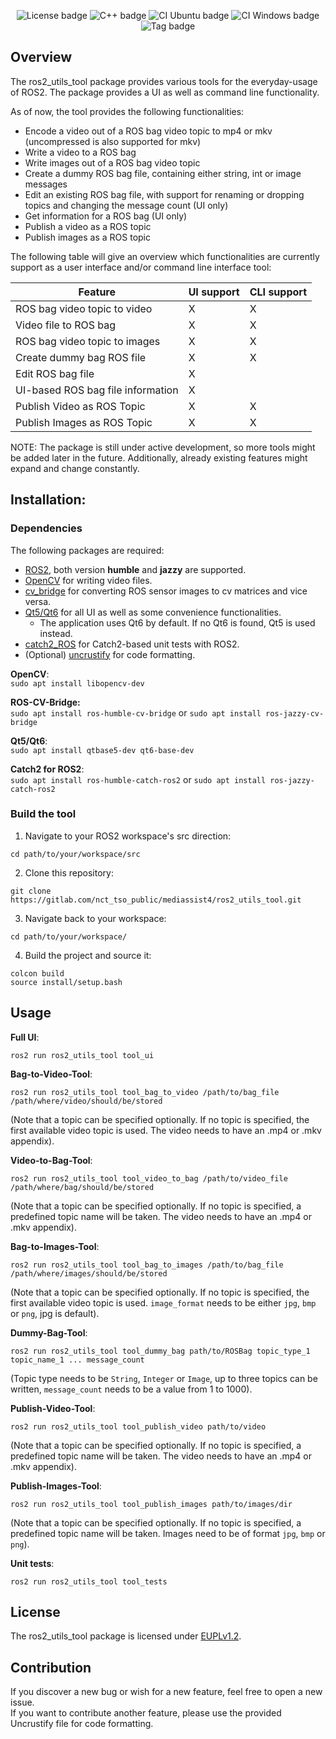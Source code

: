 <div align="center">

   ![License badge](https://img.shields.io/badge/License-EUPLv1.2-blue.svg)
   ![C++ badge](https://img.shields.io/badge/C++-20-blue.svg)
   ![CI Ubuntu badge](https://github.com/MaxFleur/ros2_utils_tool/actions/workflows/humble.yml/badge.svg?event=push)
   ![CI Windows badge](https://github.com/MaxFleur/ros2_utils_tool/actions/workflows/jazzy.yml/badge.svg?event=push)
   ![Tag badge](https://img.shields.io/badge/Release-v0.7.0-blue.svg)

</div>

## Overview

The ros2_utils_tool package provides various tools for the everyday-usage of ROS2. The package provides a UI as well as command line functionality.

As of now, the tool provides the following functionalities:
- Encode a video out of a ROS bag video topic to mp4 or mkv (uncompressed is also supported for mkv)
- Write a video to a ROS bag
- Write images out of a ROS bag video topic
- Create a dummy ROS bag file, containing either string, int or image messages
- Edit an existing ROS bag file, with support for renaming or dropping topics and changing the message count (UI only)
- Get information for a ROS bag (UI only)
- Publish a video as a ROS topic
- Publish images as a ROS topic

The following table will give an overview which functionalities are currently support as a user interface and/or command line interface tool:

| Feature  | UI support | CLI support |
| -------- | ---------- | ----------- |
| ROS bag video topic to video |  X  |  X  |
| Video file to ROS bag |  X  |  X  |
| ROS bag video topic to images |  X  |  X  |
| Create dummy bag ROS file |  X  |  X  |
| Edit ROS bag file |  X  |    |
| UI-based ROS bag file information |  X  |    |
| Publish Video as ROS Topic |  X  |  X  |
| Publish Images as ROS Topic |  X  |  X  |

NOTE: The package is still under active development, so more tools might be added later in the future. Additionally, already existing features might expand and change constantly.

## Installation:

### Dependencies

The following packages are required:
- [ROS2](https://docs.ros.org/en/jazzy/index.html), both version **humble** and **jazzy** are supported.
- [OpenCV](https://opencv.org/) for writing video files.
- [cv_bridge](https://index.ros.org/p/cv_bridge/) for converting ROS sensor images to cv matrices and vice versa.
- [Qt5/Qt6](https://doc.qt.io/) for all UI as well as some convenience functionalities.
    - The application uses Qt6 by default. If no Qt6 is found, Qt5 is used instead.
- [catch2_ROS](https://index.ros.org/p/catch_ros2/) for Catch2-based unit tests with ROS2.
- (Optional) [uncrustify](https://github.com/uncrustify/uncrustify) for code formatting.

**OpenCV**:\
`sudo apt install libopencv-dev`

**ROS-CV-Bridge:**\
`sudo apt install ros-humble-cv-bridge` or `sudo apt install ros-jazzy-cv-bridge`

**Qt5/Qt6**:\
`sudo apt install qtbase5-dev qt6-base-dev`

**Catch2 for ROS2**:\
`sudo apt install ros-humble-catch-ros2` or `sudo apt install ros-jazzy-catch-ros2`

### Build the tool

1. Navigate to your ROS2 workspace's src direction:
```
cd path/to/your/workspace/src
```

2. Clone this repository:
```
git clone https://gitlab.com/nct_tso_public/mediassist4/ros2_utils_tool.git
```

3. Navigate back to your workspace:
```
cd path/to/your/workspace/
```

4. Build the project and source it:
```
colcon build
source install/setup.bash
```

## Usage

**Full UI**:
```
ros2 run ros2_utils_tool tool_ui
```

**Bag-to-Video-Tool**:
```
ros2 run ros2_utils_tool tool_bag_to_video /path/to/bag_file /path/where/video/should/be/stored
```
(Note that a topic can be specified optionally. If no topic is specified, the first available video topic is used. The video needs to have an .mp4 or .mkv appendix).

**Video-to-Bag-Tool**:
```
ros2 run ros2_utils_tool tool_video_to_bag /path/to/video_file /path/where/bag/should/be/stored
```
(Note that a topic can be specified optionally. If no topic is specified, a predefined topic name will be taken. The video needs to have an .mp4 or .mkv appendix).

**Bag-to-Images-Tool**:
```
ros2 run ros2_utils_tool tool_bag_to_images /path/to/bag_file /path/where/images/should/be/stored
```
(Note that a topic can be specified optionally. If no topic is specified, the first available video topic is used. `image_format` needs to be either `jpg`, `bmp` or `png`, jpg is default).

**Dummy-Bag-Tool**:
```
ros2 run ros2_utils_tool tool_dummy_bag path/to/ROSBag topic_type_1 topic_name_1 ... message_count
```
(Topic type needs to be `String`, `Integer` or `Image`, up to three topics can be written, `message_count` needs to be a value from 1 to 1000).

**Publish-Video-Tool**:
```
ros2 run ros2_utils_tool tool_publish_video path/to/video
```
(Note that a topic can be specified optionally. If no topic is specified, a predefined topic name will be taken. The video needs to have an .mp4 or .mkv appendix).

**Publish-Images-Tool**:
```
ros2 run ros2_utils_tool tool_publish_images path/to/images/dir
```
(Note that a topic can be specified optionally. If no topic is specified, a predefined topic name will be taken. Images need to be of format `jpg`, `bmp` or `png`).

**Unit tests**:
```
ros2 run ros2_utils_tool tool_tests
```

## License

The ros2_utils_tool package is licensed under [EUPLv1.2](https://interoperable-europe.ec.europa.eu/sites/default/files/custom-page/attachment/2020-03/EUPL-1.2%20EN.txt).

## Contribution 

If you discover a new bug or wish for a new feature, feel free to open a new issue.\
If you want to contribute another feature, please use the provided Uncrustify file for code formatting.
